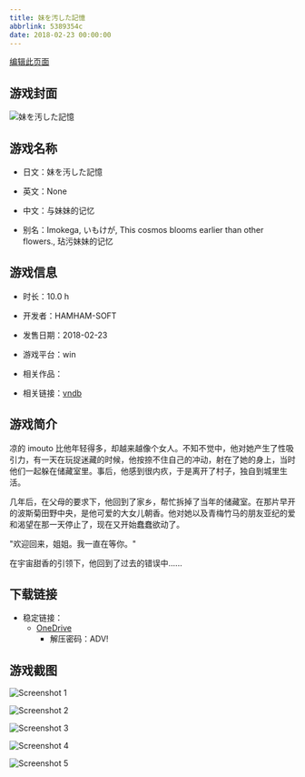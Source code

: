 ```yaml
---
title: 妹を汚した記憶
abbrlink: 5389354c
date: 2018-02-23 00:00:00
---
```

[编辑此页面](https://github.com/ACG-3/ADV3-source/blob/main/source/_posts/games/%E5%A6%B9%E3%82%92%E6%B1%9A%E3%81%97%E3%81%9F%E8%A8%98%E6%86%B6.md)

## 游戏封面

![妹を汚した記憶](https://pan.timero.xyz/d/onedrive/img_lib_001/%E5%A6%B9%E3%82%92%E6%B1%9A%E3%81%97%E3%81%9F%E8%A8%98%E6%86%B6_cover.avif)


## 游戏名称

- 日文：妹を汚した記憶
- 英文：None
- 中文：与妹妹的记忆

- 别名：Imokega, いもけが, This cosmos blooms earlier than other flowers., 玷污妹妹的记忆


## 游戏信息

- 时长：10.0 h
- 开发者：HAMHAM-SOFT
- 发售日期：2018-02-23
- 游戏平台：win
- 相关作品：

- 相关链接：[vndb](https://vndb.org/v22156)


## 游戏简介

凉的 imouto 比他年轻得多，却越来越像个女人。不知不觉中，他对她产生了性吸引力，有一天在玩捉迷藏的时候，他按捺不住自己的冲动，射在了她的身上，当时他们一起躲在储藏室里。事后，他感到很内疚，于是离开了村子，独自到城里生活。

几年后，在父母的要求下，他回到了家乡，帮忙拆掉了当年的储藏室。在那片早开的波斯菊田野中央，是他可爱的大女儿朝香。他对她以及青梅竹马的朋友亚纪的爱和渴望在那一天停止了，现在又开始蠢蠢欲动了。

"欢迎回来，姐姐。我一直在等你。"

在宇宙甜香的引领下，他回到了过去的错误中......




## 下载链接

- 稳定链接：
    - [OneDrive](https://pan.timero.xyz/onedrive/adv_lib_001/%E5%A6%B9%E3%82%92%E6%B1%9A%E3%81%97%E3%81%9F%E8%A8%98%E6%86%B6)
        - 解压密码：ADV!



## 游戏截图


![Screenshot 1](https://pan.timero.xyz/d/onedrive/img_lib_001/%E5%A6%B9%E3%82%92%E6%B1%9A%E3%81%97%E3%81%9F%E8%A8%98%E6%86%B6_Screenshot_1.avif)

![Screenshot 2](https://pan.timero.xyz/d/onedrive/img_lib_001/%E5%A6%B9%E3%82%92%E6%B1%9A%E3%81%97%E3%81%9F%E8%A8%98%E6%86%B6_Screenshot_2.avif)

![Screenshot 3](https://pan.timero.xyz/d/onedrive/img_lib_001/%E5%A6%B9%E3%82%92%E6%B1%9A%E3%81%97%E3%81%9F%E8%A8%98%E6%86%B6_Screenshot_3.avif)

![Screenshot 4](https://pan.timero.xyz/d/onedrive/img_lib_001/%E5%A6%B9%E3%82%92%E6%B1%9A%E3%81%97%E3%81%9F%E8%A8%98%E6%86%B6_Screenshot_4.avif)

![Screenshot 5](https://pan.timero.xyz/d/onedrive/img_lib_001/%E5%A6%B9%E3%82%92%E6%B1%9A%E3%81%97%E3%81%9F%E8%A8%98%E6%86%B6_Screenshot_5.avif)

